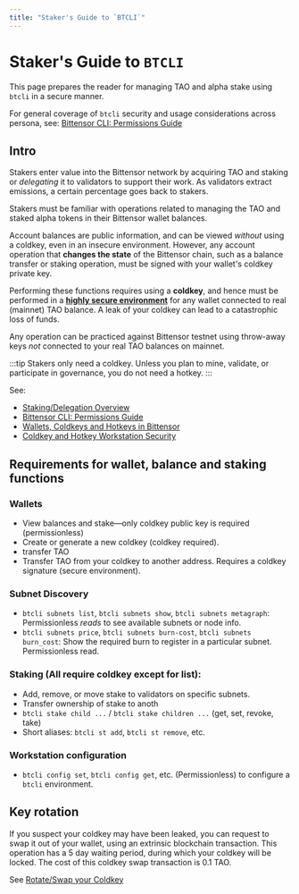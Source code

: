 ```yaml
---
title: "Staker's Guide to `BTCLI`"
---
```


# Staker's Guide to `BTCLI`

This page prepares the reader for managing TAO and alpha stake using `btcli` in a secure manner.

For general coverage of `btcli` security and usage considerations across persona, see: [Bittensor CLI: Permissions Guide](../btcli-permissions)

## Intro

Stakers enter value into the Bittensor network by acquiring TAO and staking or *delegating* it to validators to support their work. As validators extract emissions, a certain percentage goes back to stakers.

Stakers must be familiar with operations related to managing the TAO and staked alpha tokens in their Bittensor wallet balances.

Account balances are public information, and can be viewed *without* using a coldkey, even in an insecure environment. However, any account operation that **changes the state** of the Bittensor chain, such as a balance transfer or staking operation, must be signed with your wallet's coldkey private key.

Performing these functions requires using a **coldkey**, and hence must be performed in a [**highly secure environment**](../getting-started/coldkey-hotkey-security) for any wallet connected to real (mainnet) TAO balance. A leak of your coldkey can lead to a catastrophic loss of funds.

Any operation can be practiced against Bittensor testnet using throw-away keys *not* connected to your real TAO balances on mainnet.

:::tip
Stakers only need a coldkey. Unless you plan to mine, validate, or participate in governance, you do not need a hotkey.
:::

See:
- [Staking/Delegation Overview](./delegation.md)
- [Bittensor CLI: Permissions Guide](../btcli-permissions)
- [Wallets, Coldkeys and Hotkeys in Bittensor](../getting-started/wallets)
- [Coldkey and Hotkey Workstation Security](../getting-started/coldkey-hotkey-security)

## Requirements for wallet, balance and staking functions

### Wallets
  - View balances and stake&mdash;only coldkey public key is required (permissionless)
  - Create or generate a new coldkey (coldkey required).
  - transfer TAO
  - Transfer TAO from your coldkey to another address. Requires a coldkey signature (secure environment).

### Subnet Discovery
  - `btcli subnets list`, `btcli subnets show`, `btcli subnets metagraph`: Permissionless *reads* to see available subnets or node info. 
  - `btcli subnets price`, `btcli subnets burn-cost`, `btcli subnets burn_cost`: Show the required burn to register in a particular subnet. Permissionless read.

### Staking (All require **coldkey** except for list):
  - Add, remove, or move stake to validators on specific subnets.
  - Transfer ownership of stake to anoth
  - `btcli stake child ...` / `btcli stake children ...` (get, set, revoke, take)
  - Short aliases: `btcli st add`, `btcli st remove`, etc.

### Workstation configuration
  - `btcli config set`, `btcli config get`, etc. (Permissionless) to configure a `btcli` environment.

## Key rotation

If you suspect your coldkey may have been leaked, you can request to swap it out of your wallet, using an extrinsic blockchain transaction. This operation has a 5 day waiting period, during which your coldkey will be locked. The cost of this coldkey swap transaction is 0.1 TAO.

See [Rotate/Swap your Coldkey](../subnets/schedule-coldkey-swap)

